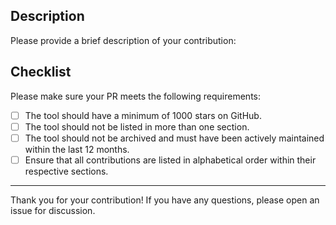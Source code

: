 ## Description

Please provide a brief description of your contribution:

## Checklist

Please make sure your PR meets the following requirements:

- [ ] The tool should have a minimum of 1000 stars on GitHub.
- [ ] The tool should not be listed in more than one section.
- [ ] The tool should not be archived and must have been actively maintained within the last 12 months.
- [ ] Ensure that all contributions are listed in alphabetical order within their respective sections.

---

Thank you for your contribution! If you have any questions, please open an issue for discussion.
